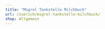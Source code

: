 ```yaml
---
title: "Migrol Tankstelle Milchbuck"
url: /zuerich/migrol-tankstelle-milchbuck/
shop: Allgemein
---
```

